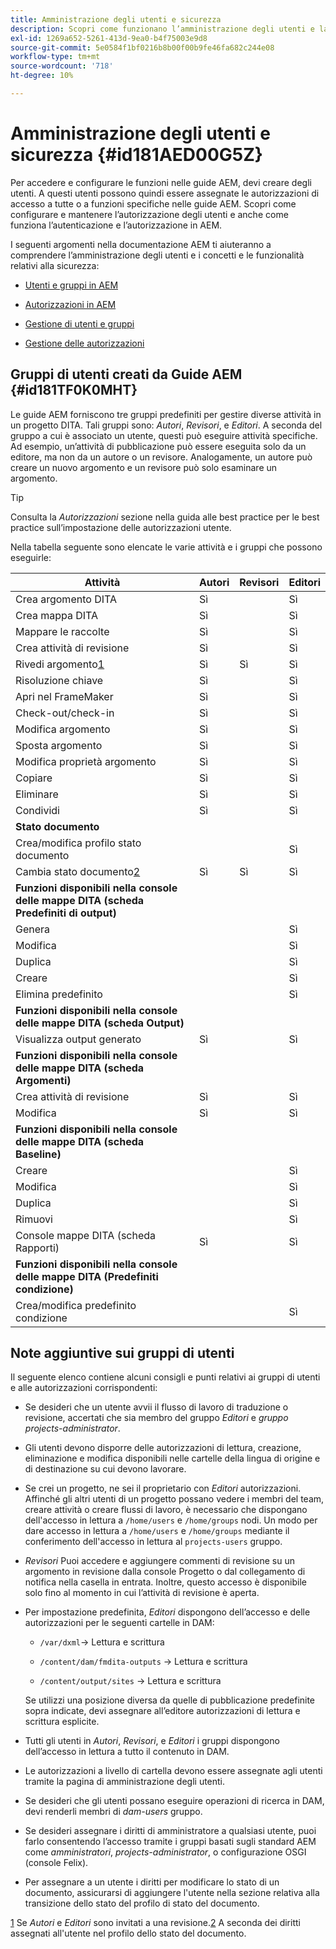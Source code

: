 ```yaml
---
title: Amministrazione degli utenti e sicurezza
description: Scopri come funzionano l’amministrazione degli utenti e la sicurezza
exl-id: 1269a652-5261-413d-9ea0-b4f75003e9d8
source-git-commit: 5e0584f1bf0216b8b00f00b9fe46fa682c244e08
workflow-type: tm+mt
source-wordcount: '718'
ht-degree: 10%

---
```


# Amministrazione degli utenti e sicurezza {#id181AED00G5Z}

Per accedere e configurare le funzioni nelle guide AEM, devi creare degli utenti. A questi utenti possono quindi essere assegnate le autorizzazioni di accesso a tutte o a funzioni specifiche nelle guide AEM. Scopri come configurare e mantenere l’autorizzazione degli utenti e anche come funziona l’autenticazione e l’autorizzazione in AEM.

I seguenti argomenti nella documentazione AEM ti aiuteranno a comprendere l’amministrazione degli utenti e i concetti e le funzionalità relativi alla sicurezza:

- [Utenti e gruppi in AEM](https://helpx.adobe.com/experience-manager/6-5/sites/administering/using/security.html#UsersandGroupsinAEM)

- [Autorizzazioni in AEM](https://helpx.adobe.com/experience-manager/6-5/sites/administering/using/security.html#PermissionsinAEM)

- [Gestione di utenti e gruppi](https://helpx.adobe.com/experience-manager/6-5/sites/administering/using/security.html#ManagingUsersandGroups)

- [Gestione delle autorizzazioni](https://helpx.adobe.com/experience-manager/6-5/sites/administering/using/security.html#ManagingPermissions)


## Gruppi di utenti creati da Guide AEM {#id181TF0K0MHT}

Le guide AEM forniscono tre gruppi predefiniti per gestire diverse attività in un progetto DITA. Tali gruppi sono: *Autori*, *Revisori*, e *Editori*. A seconda del gruppo a cui è associato un utente, questi può eseguire attività specifiche. Ad esempio, un’attività di pubblicazione può essere eseguita solo da un editore, ma non da un autore o un revisore. Analogamente, un autore può creare un nuovo argomento e un revisore può solo esaminare un argomento.

>[!TIP]
>
> Consulta la *Autorizzazioni* sezione nella guida alle best practice per le best practice sull’impostazione delle autorizzazioni utente.

Nella tabella seguente sono elencate le varie attività e i gruppi che possono eseguirle:

| Attività | Autori | Revisori | Editori |
|----|-------|---------|----------|
| Crea argomento DITA | Sì |   | Sì |
| Crea mappa DITA | Sì |   | Sì |
| Mappare le raccolte | Sì |   | Sì |
| Crea attività di revisione | Sì |   | Sì |
| Rivedi argomento[1](#fntarg_1) | Sì | Sì | Sì |
| Risoluzione chiave | Sì |   | Sì |
| Apri nel FrameMaker | Sì |   | Sì |
| Check-out/check-in | Sì |   | Sì |
| Modifica argomento | Sì |   | Sì |
| Sposta argomento | Sì |   | Sì |
| Modifica proprietà argomento | Sì |   | Sì |
| Copiare | Sì |   | Sì |
| Eliminare | Sì |   | Sì |
| Condividi | Sì |   | Sì |
| **Stato documento** |
| Crea/modifica profilo stato documento |   |   | Sì |
| Cambia stato documento[2](#fntarg_2) | Sì | Sì | Sì |
| **Funzioni disponibili nella console delle mappe DITA \(scheda Predefiniti di output\)** |
| Genera |   |   | Sì |
| Modifica |   |   | Sì |
| Duplica |   |   | Sì |
| Creare |   |   | Sì |
| Elimina predefinito |   |   | Sì |
| **Funzioni disponibili nella console delle mappe DITA \(scheda Output\)** |
| Visualizza output generato | Sì |   | Sì |
| **Funzioni disponibili nella console delle mappe DITA \(scheda Argomenti\)** |
| Crea attività di revisione | Sì |   | Sì |
| Modifica | Sì |   | Sì |
| **Funzioni disponibili nella console delle mappe DITA \(scheda Baseline\)** |
| Creare |   |   | Sì |
| Modifica |   |   | Sì |
| Duplica |   |   | Sì |
| Rimuovi |   |   | Sì |
| Console mappe DITA \(scheda Rapporti\) | Sì |   | Sì |
| **Funzioni disponibili nella console delle mappe DITA \(Predefiniti condizione\)** |
| Crea/modifica predefinito condizione |   |   | Sì |

## Note aggiuntive sui gruppi di utenti

Il seguente elenco contiene alcuni consigli e punti relativi ai gruppi di utenti e alle autorizzazioni corrispondenti:

- Se desideri che un utente avvii il flusso di lavoro di traduzione o revisione, accertati che sia membro del gruppo *Editori* e *gruppo projects-administrator*.

- Gli utenti devono disporre delle autorizzazioni di lettura, creazione, eliminazione e modifica disponibili nelle cartelle della lingua di origine e di destinazione su cui devono lavorare.

- Se crei un progetto, ne sei il proprietario con *Editori* autorizzazioni. Affinché gli altri utenti di un progetto possano vedere i membri del team, creare attività o creare flussi di lavoro, è necessario che dispongano dell&#39;accesso in lettura a `/home/users` e `/home/groups` nodi. Un modo per dare accesso in lettura a `/home/users` e `/home/groups` mediante il conferimento dell&#39;accesso in lettura al `projects-users` gruppo.

- *Revisori* Puoi accedere e aggiungere commenti di revisione su un argomento in revisione dalla console Progetto o dal collegamento di notifica nella casella in entrata. Inoltre, questo accesso è disponibile solo fino al momento in cui l’attività di revisione è aperta.

- Per impostazione predefinita, *Editori* dispongono dell’accesso e delle autorizzazioni per le seguenti cartelle in DAM:

   - ``/var/dxml``-\> Lettura e scrittura

   - `/content/dam/fmdita-outputs` -\> Lettura e scrittura

   - `/content/output/sites` -\> Lettura e scrittura

  Se utilizzi una posizione diversa da quelle di pubblicazione predefinite sopra indicate, devi assegnare all’editore autorizzazioni di lettura e scrittura esplicite.

- Tutti gli utenti in *Autori*, *Revisori*, e *Editori* i gruppi dispongono dell’accesso in lettura a tutto il contenuto in DAM.

- Le autorizzazioni a livello di cartella devono essere assegnate agli utenti tramite la pagina di amministrazione degli utenti.

- Se desideri che gli utenti possano eseguire operazioni di ricerca in DAM, devi renderli membri di *dam-users* gruppo.

- Se desideri assegnare i diritti di amministratore a qualsiasi utente, puoi farlo consentendo l’accesso tramite i gruppi basati sugli standard AEM come *amministratori*, *projects-administrator*, o configurazione OSGI \(console Felix\).

- Per assegnare a un utente i diritti per modificare lo stato di un documento, assicurarsi di aggiungere l&#39;utente nella sezione relativa alla transizione dello stato del profilo di stato del documento.

[1](#fnsrc_1) Se *Autori* e *Editori* sono invitati a una revisione.[2](#fnsrc_2) A seconda dei diritti assegnati all&#39;utente nel profilo dello stato del documento.
